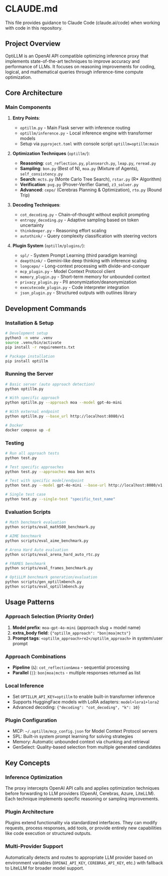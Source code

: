 # CLAUDE.md

This file provides guidance to Claude Code (claude.ai/code) when working with code in this repository.

## Project Overview

OptiLLM is an OpenAI API compatible optimizing inference proxy that implements state-of-the-art techniques to improve accuracy and performance of LLMs. It focuses on reasoning improvements for coding, logical, and mathematical queries through inference-time compute optimization.

## Core Architecture

### Main Components

1. **Entry Points**: 
   - `optillm.py` - Main Flask server with inference routing
   - `optillm/inference.py` - Local inference engine with transformer models
   - Setup via `pyproject.toml` with console script `optillm=optillm:main`

2. **Optimization Techniques** (`optillm/`):
   - **Reasoning**: `cot_reflection.py`, `plansearch.py`, `leap.py`, `reread.py` 
   - **Sampling**: `bon.py` (Best of N), `moa.py` (Mixture of Agents), `self_consistency.py`
   - **Search**: `mcts.py` (Monte Carlo Tree Search), `rstar.py` (R* Algorithm)
   - **Verification**: `pvg.py` (Prover-Verifier Game), `z3_solver.py`
   - **Advanced**: `cepo/` (Cerebras Planning & Optimization), `rto.py` (Round Trip)

3. **Decoding Techniques**:
   - `cot_decoding.py` - Chain-of-thought without explicit prompting
   - `entropy_decoding.py` - Adaptive sampling based on token uncertainty
   - `thinkdeeper.py` - Reasoning effort scaling
   - `autothink/` - Query complexity classification with steering vectors

4. **Plugin System** (`optillm/plugins/`):
   - `spl/` - System Prompt Learning (third paradigm learning)
   - `deepthink/` - Gemini-like deep thinking with inference scaling
   - `longcepo/` - Long-context processing with divide-and-conquer
   - `mcp_plugin.py` - Model Context Protocol client
   - `memory_plugin.py` - Short-term memory for unbounded context
   - `privacy_plugin.py` - PII anonymization/deanonymization
   - `executecode_plugin.py` - Code interpreter integration
   - `json_plugin.py` - Structured outputs with outlines library

## Development Commands

### Installation & Setup
```bash
# Development setup
python3 -m venv .venv
source .venv/bin/activate
pip install -r requirements.txt

# Package installation
pip install optillm
```

### Running the Server
```bash
# Basic server (auto approach detection)
python optillm.py

# With specific approach
python optillm.py --approach moa --model gpt-4o-mini

# With external endpoint
python optillm.py --base_url http://localhost:8080/v1

# Docker
docker compose up -d
```

### Testing
```bash
# Run all approach tests
python test.py

# Test specific approaches
python test.py --approaches moa bon mcts

# Test with specific model/endpoint
python test.py --model gpt-4o-mini --base-url http://localhost:8080/v1

# Single test case
python test.py --single-test "specific_test_name"
```

### Evaluation Scripts
```bash
# Math benchmark evaluation
python scripts/eval_math500_benchmark.py

# AIME benchmark
python scripts/eval_aime_benchmark.py

# Arena Hard Auto evaluation  
python scripts/eval_arena_hard_auto_rtc.py

# FRAMES benchmark
python scripts/eval_frames_benchmark.py

# OptiLLM benchmark generation/evaluation
python scripts/gen_optillmbench.py
python scripts/eval_optillmbench.py
```

## Usage Patterns

### Approach Selection (Priority Order)
1. **Model prefix**: `moa-gpt-4o-mini` (approach slug + model name)
2. **extra_body field**: `{"optillm_approach": "bon|moa|mcts"}`
3. **Prompt tags**: `<optillm_approach>re2</optillm_approach>` in system/user prompt

### Approach Combinations
- **Pipeline** (`&`): `cot_reflection&moa` - sequential processing
- **Parallel** (`|`): `bon|moa|mcts` - multiple responses returned as list

### Local Inference
- Set `OPTILLM_API_KEY=optillm` to enable built-in transformer inference
- Supports HuggingFace models with LoRA adapters: `model+lora1+lora2`
- Advanced decoding: `{"decoding": "cot_decoding", "k": 10}`

### Plugin Configuration
- MCP: `~/.optillm/mcp_config.json` for Model Context Protocol servers
- SPL: Built-in system prompt learning for solving strategies
- Memory: Automatic unbounded context via chunking and retrieval
- GenSelect: Quality-based selection from multiple generated candidates

## Key Concepts

### Inference Optimization
The proxy intercepts OpenAI API calls and applies optimization techniques before forwarding to LLM providers (OpenAI, Cerebras, Azure, LiteLLM). Each technique implements specific reasoning or sampling improvements.

### Plugin Architecture
Plugins extend functionality via standardized interfaces. They can modify requests, process responses, add tools, or provide entirely new capabilities like code execution or structured outputs.

### Multi-Provider Support
Automatically detects and routes to appropriate LLM provider based on environment variables (`OPENAI_API_KEY`, `CEREBRAS_API_KEY`, etc.) with fallback to LiteLLM for broader model support.